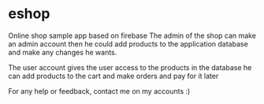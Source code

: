 # eshop

Online shop sample app based on firebase 
The admin of the shop can make an admin account 
then he could add products to the application database
and make any changes he wants.

The user account gives the user access to the products in the database
he can add products to the cart and make orders and pay for it later

For any help or feedback, contact me on my accounts :)
